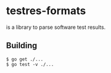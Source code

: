 # testres-formats

is a library to parse software test results.

## Building

```
$ go get ./...
$ go test -v ./...
```
